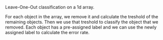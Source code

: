 
Leave-One-Out classification on a 1d array.

For each object in the array, we remove it and calculate the treshold of the remaining objects. Then we use that treshold to classify the object that we removed.
Each object has a pre-assigned label and we can use the newly assigned label to calculate the error rate.
